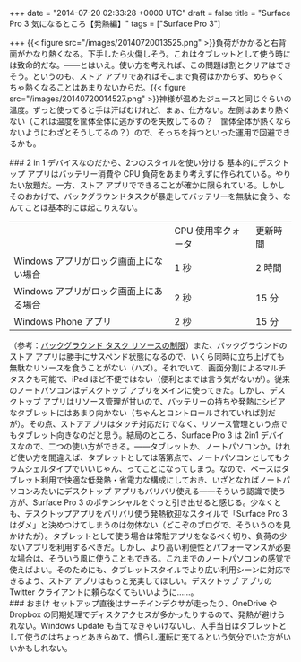 
+++
date = "2014-07-20 02:33:28 +0000 UTC"
draft = false
title = "Surface Pro 3 気になるところ【発熱編】"
tags = ["Surface Pro 3"]

+++
{{< figure src="/images/20140720013525.png"  >}}負荷がかかると右背面がかなり熱くなる。下手したら火傷しそう。これはタブレットとして使う時には致命的だな。――とはいえ。使い方を考えれば、この問題は割とクリアはできそう。というのも、ストア アプリであればそこまで負荷はかからず、めちゃくちゃ熱くなることはあまりないからだ。{{< figure src="/images/20140720014527.png"  >}}神様が温めたジュースと同じぐらいの温度。ずっと使ってると手は汗ばむけれど、まぁ、仕方ない。左側はあまり熱くない（これは温度を筐体全体に逃がすのを失敗してるの？　筐体全体が熱くならないようにわざとそうしてるの？）ので、そっちを持つといった運用で回避できるかも。

<div class="section">
    ### 2 in 1 デバイスなのだから、2つのスタイルを使い分ける
    基本的にデスクトップ アプリはバッテリー消費や CPU 負荷をあまり考えずに作られている。やりたい放題だ。一方、ストア アプリでできることが確かに限られている。しかしそのおかげで、バックグラウンドタスクが暴走してバッテリーを無駄に食う、なんてことは基本的には起こりえない。

<table>
    <tbody><tr>
    <td>	</td>
    <td>CPU 使用率クォータ	</td>
    <td>更新時間</td>
    </tr>
    <tr>
    <td>Windows アプリがロック画面上にない場合	</td>
    <td>1 秒</td>
    <td>2 時間</td>
    </tr>
    <tr>
    <td>Windows アプリがロック画面上にある場合	</td>
    <td>2 秒</td>
    <td>15 分</td>
    </tr>
    <tr>
    <td>Windows Phone アプリ	</td>
    <td>2 秒</td>
    <td>15 分</td>
    </tr>
</tbody></table>（参考：<a href="http://msdn.microsoft.com/ja-jp/library/windows/apps/xaml/hh977056.aspx">バックグラウンド タスク リソースの制限</a>）また、バックグラウンドのストア アプリは勝手にサスペンド状態になるので、いくら同時に立ち上げても無駄なリソースを食うことがない（ハズ）。それでいて、画面分割によるマルチタスクも可能で、iPad ほど不便ではない（便利とまでは言う気がないが）。従来のノートパソコンはデスクトップ アプリをメインに使ってきた。しかし、デスクトップ アプリはリソース管理が甘いので、バッテリーの持ちや発熱にシビアなタブレットにはあまり向かない（ちゃんとコントロールされていれば別だが）。その点、ストアアプリはタッチ対応だけでなく、リソース管理という点でもタブレット向きなのだと思う。結局のところ、Surface Pro 3 は 2in1 デバイスなので、二つの使い方ができる。――タブレットか、ノートパソコンか。けれど使い方を間違えば、タブレットとしては落第点で、ノートパソコンとしてもクラムシェルタイプでいいじゃん、ってことになってしまう。なので、ベースはタブレット利用で快適な低発熱・省電力な構成にしておき、いざとなればノートパソコンみたいにデスクトップ アプリもバリバリ使える――そういう認識で使う方が、Surface Pro 3 のポテンシャルをぐっと引き出せると感じる。少なくとも、デスクトップアプリをバリバリ使う発熱歓迎なスタイルで「Surface Pro 3 はダメ」と決めつけてしまうのは勿体ない（どこぞのブログで、そういうのを見かけたが）。タブレットとして使う場合は常駐アプリをなるべく切り、負荷の少ないアプリを利用するべきだ。しかし、より高い利便性とパフォーマンスが必要な場合は、そういう風に使うこともできる。これまでのノートパソコンの感覚で使えばよい。そのためにも、タブレットスタイルでより広い利用シーンに対応できるよう、ストア アプリはもっと充実してほしい。デスクトップ アプリの Twitter クライアントに頼らなくてもいいように……。

</div>
<div class="section">
    ### おまけ
    セットアップ直後はサーチインデクサが走ったり、OneDrive や Dropbox の同期処理でディスクアクセスが多かったりするので、発熱が避けられない。Windows Update も当てなきゃいけないし、入手当日はタブレットとして使うのはちょっとあきらめて、慣らし運転に充てるという気分でいた方がいいかもしれない。

</div>

